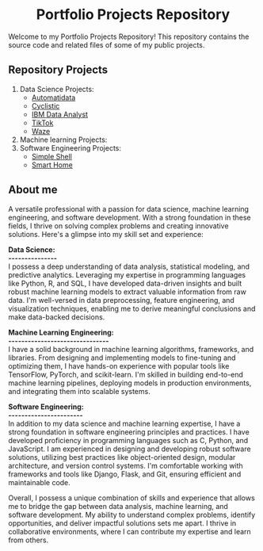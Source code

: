 <h1 align=center> Portfolio Projects Repository </h1>

Welcome to my Portfolio Projects Repository! This repository contains the source code and related files of some of my public projects.

## Repository Projects

1. Data Science Projects:
   - [Automatidata](https://github.com/mohammed112025/Portfolio-Projects/tree/main/Data-Science/Automatidata)
   - [Cyclistic](https://github.com/mohammed112025/Portfolio-Projects/tree/main/Data-Science/Cyclistic)
   - [IBM Data Analyst](https://github.com/mohammed112025/Portfolio-Projects/tree/main/Data-Science/IBM-Data-Analyst)
   - [TikTok](https://github.com/mohammed112025/Portfolio-Projects/tree/main/Data-Science/TikTok)
   - [Waze](https://github.com/mohammed112025/Portfolio-Projects/tree/main/Data-Science/Waze)
2. Machine learning Projects:
3. Software Engineering Projects:
   - [Simple Shell](https://github.com/yousefayman2003/simple_shell)
   - [Smart Home](https://github.com/yousefayman2003/SMART-HOME)


## About me

A versatile professional with a passion for data science, machine learning engineering, and software development. With a strong foundation in these fields, I thrive on solving complex problems and creating innovative solutions. Here's a glimpse into my skill set and experience:

**Data Science:<br>
---------------** <br>
I possess a deep understanding of data analysis, statistical modeling, and predictive analytics. Leveraging my expertise in programming languages like Python, R, and SQL, I have developed data-driven insights and built robust machine learning models to extract valuable information from raw data. I'm well-versed in data preprocessing, feature engineering, and visualization techniques, enabling me to derive meaningful conclusions and make data-backed decisions.

**Machine Learning Engineering:<br>
-------------------------------** <br>
I have a solid background in machine learning algorithms, frameworks, and libraries. From designing and implementing models to fine-tuning and optimizing them, I have hands-on experience with popular tools like TensorFlow, PyTorch, and scikit-learn. I'm skilled in building end-to-end machine learning pipelines, deploying models in production environments, and integrating them into scalable systems.

**Software Engineering:<br>
-----------------------** <br>
In addition to my data science and machine learning expertise, I have a strong foundation in software engineering principles and practices. I have developed proficiency in programming languages such as C, Python, and JavaScript. I am experienced in designing and developing robust software solutions, utilizing best practices like object-oriented design, modular architecture, and version control systems. I'm comfortable working with frameworks and tools like Django, Flask, and Git, ensuring efficient and maintainable code.

Overall, I possess a unique combination of skills and experience that allows me to bridge the gap between data analysis, machine learning, and software development. My ability to understand complex problems, identify opportunities, and deliver impactful solutions sets me apart. I thrive in collaborative environments, where I can contribute my expertise and learn from others. 
